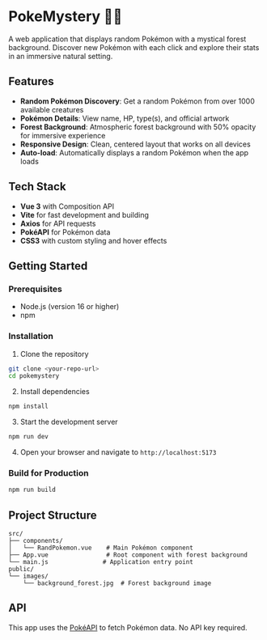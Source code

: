# PokeMystery 🌲✨

A web application that displays random Pokémon with a mystical forest background. Discover new Pokémon with each click and explore their stats in an immersive natural setting.

## Features

- **Random Pokémon Discovery**: Get a random Pokémon from over 1000 available creatures
- **Pokémon Details**: View name, HP, type(s), and official artwork
- **Forest Background**: Atmospheric forest background with 50% opacity for immersive experience
- **Responsive Design**: Clean, centered layout that works on all devices
- **Auto-load**: Automatically displays a random Pokémon when the app loads

## Tech Stack

- **Vue 3** with Composition API
- **Vite** for fast development and building
- **Axios** for API requests
- **PokéAPI** for Pokémon data
- **CSS3** with custom styling and hover effects

## Getting Started

### Prerequisites
- Node.js (version 16 or higher)
- npm

### Installation

1. Clone the repository
```bash
git clone <your-repo-url>
cd pokemystery
```

2. Install dependencies
```bash
npm install
```

3. Start the development server
```bash
npm run dev
```

4. Open your browser and navigate to `http://localhost:5173`

### Build for Production

```bash
npm run build
```

## Project Structure

```
src/
├── components/
│   └── RandPokemon.vue    # Main Pokémon component
├── App.vue                # Root component with forest background
└── main.js               # Application entry point
public/
└── images/
    └── background_forest.jpg  # Forest background image
```

## API

This app uses the [PokéAPI](https://pokeapi.co/) to fetch Pokémon data. No API key required.
